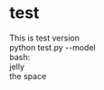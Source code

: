 # test
This is test version<br>
python test.py --model<br>
    bash:<br>
    jelly<br>
    the space
